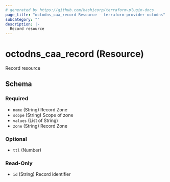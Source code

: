 ```yaml
---
# generated by https://github.com/hashicorp/terraform-plugin-docs
page_title: "octodns_caa_record Resource - terraform-provider-octodns"
subcategory: ""
description: |-
  Record resource
---
```


# octodns_caa_record (Resource)

Record resource



<!-- schema generated by tfplugindocs -->
## Schema

### Required

- `name` (String) Record Zone
- `scope` (String) Scope of zone
- `values` (List of String)
- `zone` (String) Record Zone

### Optional

- `ttl` (Number)

### Read-Only

- `id` (String) Record identifier
